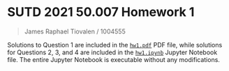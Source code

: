 # SUTD 2021 50.007 Homework 1

> James Raphael Tiovalen / 1004555

Solutions to Question 1 are included in the [`hw1.pdf`](.hw1.pdf) PDF file, while solutions for Questions 2, 3, and 4 are included in the [`hw1.ipynb`](./hw1.ipynb) Jupyter Notebook file. The entire Jupyter Notebook is executable without any modifications.
